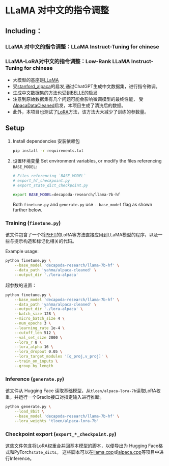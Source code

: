 # LLaMA 对中文的指令调整

## Including：
### LLaMA 对中文的指令调整：LLaMA Instruct-Tuning for chinese
### LLaMA-LoRA对中文的指令调整：Low-Rank LLaMA Instruct-Tuning for chinese


* 大模型的基座是[LLaMA](https://github.com/facebookresearch/llama)
* 受[stanford_alpaca](https://github.com/tatsu-lab/stanford_alpaca)的启发,通过ChatGPT生成中文数据集，进行指令微调。
* 生成中文数据集的方法也受到[BELLE](https://github.com/LianjiaTech/BELLE)的启发
* 注意到原始数据集有几个问题可能会影响微调模型的最终性能，
受[AlpacaDataCleaned](https://github.com/gururise/AlpacaDataCleaned)启发，本项目生成了清洗后的数据。
* 此外，本项目也测试了[LoRA](https://github.com/microsoft/LoRA)方法，该方法大大减少了训练的参数量。


## Setup

1. Install dependencies 安装依赖包

    ```bash
    pip install -r requirements.txt
    ```

2. 设置环境变量 Set environment variables, or modify the files referencing `BASE_MODEL`:

    ```bash
    # Files referencing `BASE_MODEL`
    # export_hf_checkpoint.py
    # export_state_dict_checkpoint.py

    export BASE_MODEL=decapoda-research/llama-7b-hf
    ```

    Both `finetune.py` and `generate.py` use `--base_model` flag as shown further below.

### Training (`finetune.py`)

该文件包含了一个将[PEFT](https://github.com/huggingface/peft)的LoRA等方法直接应用到LLaMA模型的程序，以及一些与提示构造和标记化相关的代码。

Example usage:

```bash
python finetune.py \
    --base_model 'decapoda-research/llama-7b-hf' \
    --data_path 'yahma/alpaca-cleaned' \
    --output_dir './lora-alpaca'
```

超参数的设置：

```bash
python finetune.py \
    --base_model 'decapoda-research/llama-7b-hf' \
    --data_path 'yahma/alpaca-cleaned' \
    --output_dir './lora-alpaca' \
    --batch_size 128 \
    --micro_batch_size 4 \
    --num_epochs 3 \
    --learning_rate 1e-4 \
    --cutoff_len 512 \
    --val_set_size 2000 \
    --lora_r 8 \
    --lora_alpha 16 \
    --lora_dropout 0.05 \
    --lora_target_modules '[q_proj,v_proj]' \
    --train_on_inputs \
    --group_by_length
```

### Inference (`generate.py`)

该文件从 Hugging Face 读取基础模型，从`tloen/alpaca-lora-7b`读取LoRA权重，并运行一个Gradio接口对指定输入进行推断。

```bash
python generate.py \
    --load_8bit \
    --base_model 'decapoda-research/llama-7b-hf' \
    --lora_weights 'tloen/alpaca-lora-7b'
```

### Checkpoint export (`export_*_checkpoint.py`)
这些文件包含将LoRA权重合并回基本模型的脚本，以便导出为 Hugging Face格式和PyTorch`state_dicts`。
这些脚本可以在[llama.cpp](https://github.com/ggerganov/llama.cpp)或[alpaca.cpp](https://github.com/antimatter15/alpaca.cpp)等项目中进行Inference。



